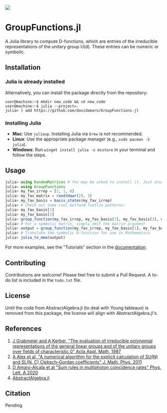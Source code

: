 [![](https://img.shields.io/badge/docs-dev-blue.svg)](https://davidamaro.github.io/GroupFunctions.jl/dev)
# GroupFunctions.jl

A Julia library to compute D-functions, which are entries of the irreducible representations of the unitary group U(d). These entries can be numeric or symbolic.

## Installation

### Julia is already installed
Alternatively, you can install the package directly from the repository:

```console
user@machine:~$ mkdir new_code && cd new_code
user@machine:~$ julia --project=.
julia> ] add https://github.com/davidamaro/GroupFunctions.jl
```

### Installing Julia

- **Mac**: Use `juliaup`. Installing Julia via `brew` is not recommended.
- **Linux**: Use the appropriate package manager (e.g., `sudo pacman -S julia`).
- **Windows**: Run `winget install julia -s msstore` in your terminal and follow the steps.

## Usage

```julia
julia> using RandomMatrices # You may be asked to install it. Just answer yes.
julia> using GroupFunctions
julia> my_fav_irrep = [2, 1, 0]
julia> my_fav_matrix = rand(Haar(2), 3)
julia> my_fav_basis = basis_states(my_fav_irrep)
julia> # Check out some cool Gelfand-Tsetlin patterns:
julia> my_fav_basis[1]
julia> my_fav_basis[3]
julia> group_function(my_fav_irrep, my_fav_basis[1], my_fav_basis[3], my_fav_matrix)
julia> # For a symbolic matrix, simply omit the matrix argument
julia> output = group_function(my_fav_irrep, my_fav_basis[1], my_fav_basis[3])
julia> # Translate the symbolic D-function for use in Mathematica
julia> julia_to_mma(output)
```

For more examples, see the "Tutorials" section in the [documentation](https://davidamaro.github.io/GroupFunctions.jl/dev/).

## Contributing

Contributions are welcome! Please feel free to submit a Pull Request. A to-do list is included in the `todo.txt` file.

## License

Until the code from AbstractAlgebra.jl (to deal with Young tableaux) is removed from this package,
the license will align with AbstractAlgebra.jl's.

## References

1. [J Grabmeier and A Kerber, "The evaluation of irreducible polynomial representations of the general linear groups and of the unitary groups over fields of characteristic 0" Acta Appl. Math, 1987](http://dx.doi.org/10.1007/BF00046717)
2. [A Alex et al, "A numerical algorithm for the explicit calculation of SU(N) and SL(N, C) Clebsch–Gordan coefficients" J. Math. Phys. 2011 ](http://dx.doi.org/10.1063/1.3521562)
3. [D Amaro-Alcala et al "Sum rules in multiphoton coincidence rates" Phys. Lett. A 2020](http://dx.doi.org/10.1016/j.physleta.2020.126459)
4. [AbstractAlgebra.jl](https://nemocas.github.io/AbstractAlgebra.jl/stable/)

## Citation

Pending.

